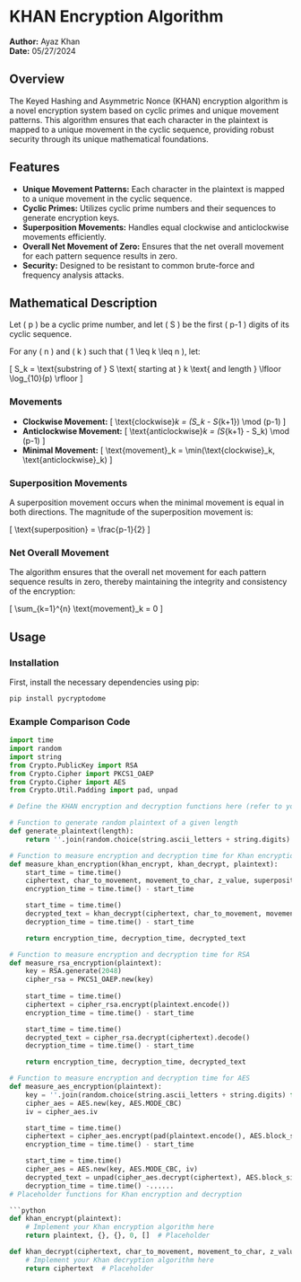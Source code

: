 # KHAN Encryption Algorithm

**Author:** Ayaz Khan  
**Date:** 05/27/2024

## Overview
The Keyed Hashing and Asymmetric Nonce (KHAN) encryption algorithm is a novel encryption system based on cyclic primes and unique movement patterns. This algorithm ensures that each character in the plaintext is mapped to a unique movement in the cyclic sequence, providing robust security through its unique mathematical foundations.

## Features
- **Unique Movement Patterns:** Each character in the plaintext is mapped to a unique movement in the cyclic sequence.
- **Cyclic Primes:** Utilizes cyclic prime numbers and their sequences to generate encryption keys.
- **Superposition Movements:** Handles equal clockwise and anticlockwise movements efficiently.
- **Overall Net Movement of Zero:** Ensures that the net overall movement for each pattern sequence results in zero.
- **Security:** Designed to be resistant to common brute-force and frequency analysis attacks.

## Mathematical Description

Let \( p \) be a cyclic prime number, and let \( S \) be the first \( p-1 \) digits of its cyclic sequence.

For any \( n \) and \( k \) such that \( 1 \leq k \leq n \), let:

\[ S_k = \text{substring of } S \text{ starting at } k \text{ and length } \lfloor \log_{10}(p) \rfloor \]

### Movements
- **Clockwise Movement:**
  \[ \text{clockwise}_k = (S_k - S_{k+1}) \mod (p-1) \]
- **Anticlockwise Movement:**
  \[ \text{anticlockwise}_k = (S_{k+1} - S_k) \mod (p-1) \]
- **Minimal Movement:**
  \[ \text{movement}_k = \min(\text{clockwise}_k, \text{anticlockwise}_k) \]

### Superposition Movements
A superposition movement occurs when the minimal movement is equal in both directions. The magnitude of the superposition movement is:

\[ \text{superposition} = \frac{p-1}{2} \]

### Net Overall Movement
The algorithm ensures that the overall net movement for each pattern sequence results in zero, thereby maintaining the integrity and consistency of the encryption:

\[ \sum_{k=1}^{n} \text{movement}_k = 0 \]

## Usage

### Installation

First, install the necessary dependencies using pip:

```bash
pip install pycryptodome
```

### Example Comparison Code
```python
import time
import random
import string
from Crypto.PublicKey import RSA
from Crypto.Cipher import PKCS1_OAEP
from Crypto.Cipher import AES
from Crypto.Util.Padding import pad, unpad

# Define the KHAN encryption and decryption functions here (refer to your provided code)

# Function to generate random plaintext of a given length
def generate_plaintext(length):
    return ''.join(random.choice(string.ascii_letters + string.digits) for _ in range(length))

# Function to measure encryption and decryption time for Khan encryption
def measure_khan_encryption(khan_encrypt, khan_decrypt, plaintext):
    start_time = time.time()
    ciphertext, char_to_movement, movement_to_char, z_value, superposition_sequence = khan_encrypt(plaintext)
    encryption_time = time.time() - start_time

    start_time = time.time()
    decrypted_text = khan_decrypt(ciphertext, char_to_movement, movement_to_char, z_value, superposition_sequence)
    decryption_time = time.time() - start_time

    return encryption_time, decryption_time, decrypted_text

# Function to measure encryption and decryption time for RSA
def measure_rsa_encryption(plaintext):
    key = RSA.generate(2048)
    cipher_rsa = PKCS1_OAEP.new(key)
    
    start_time = time.time()
    ciphertext = cipher_rsa.encrypt(plaintext.encode())
    encryption_time = time.time() - start_time

    start_time = time.time()
    decrypted_text = cipher_rsa.decrypt(ciphertext).decode()
    decryption_time = time.time() - start_time

    return encryption_time, decryption_time, decrypted_text

# Function to measure encryption and decryption time for AES
def measure_aes_encryption(plaintext):
    key = ''.join(random.choice(string.ascii_letters + string.digits) for _ in range(16)).encode()
    cipher_aes = AES.new(key, AES.MODE_CBC)
    iv = cipher_aes.iv

    start_time = time.time()
    ciphertext = cipher_aes.encrypt(pad(plaintext.encode(), AES.block_size))
    encryption_time = time.time() - start_time

    start_time = time.time()
    cipher_aes = AES.new(key, AES.MODE_CBC, iv)
    decrypted_text = unpad(cipher_aes.decrypt(ciphertext), AES.block_size).decode()
    decryption_time = time.time() -......
# Placeholder functions for Khan encryption and decryption

```python
def khan_encrypt(plaintext):
    # Implement your Khan encryption algorithm here
    return plaintext, {}, {}, 0, []  # Placeholder

def khan_decrypt(ciphertext, char_to_movement, movement_to_char, z_value, superposition_sequence):
    # Implement your Khan decryption algorithm here
    return ciphertext  # Placeholder
